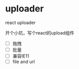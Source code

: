 # uploader
react uploader

开个小坑，写个react的upload组件

- [ ] 拖拽
- [ ] 批量
- [ ] 兼容IE11
- [ ] file and url
